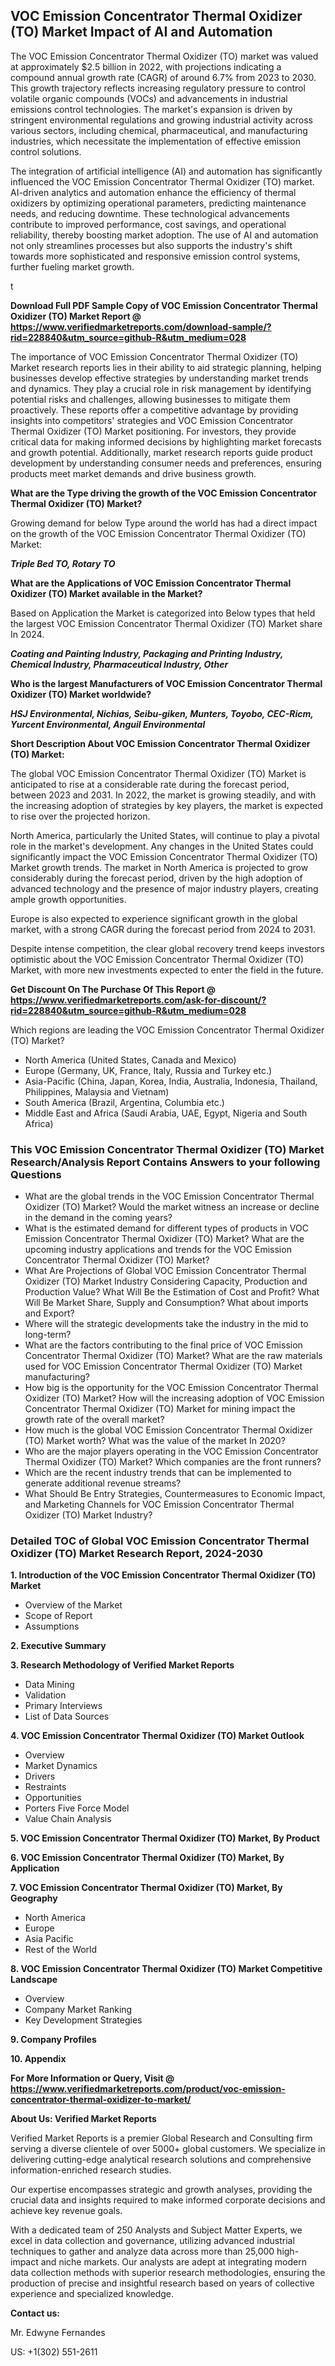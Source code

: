 <h2>VOC Emission Concentrator Thermal Oxidizer (TO) Market Impact of AI and Automation</h2><p>The VOC Emission Concentrator Thermal Oxidizer (TO) market was valued at approximately $2.5 billion in 2022, with projections indicating a compound annual growth rate (CAGR) of around 6.7% from 2023 to 2030. This growth trajectory reflects increasing regulatory pressure to control volatile organic compounds (VOCs) and advancements in industrial emissions control technologies. The market's expansion is driven by stringent environmental regulations and growing industrial activity across various sectors, including chemical, pharmaceutical, and manufacturing industries, which necessitate the implementation of effective emission control solutions.</p><p>The integration of artificial intelligence (AI) and automation has significantly influenced the VOC Emission Concentrator Thermal Oxidizer (TO) market. AI-driven analytics and automation enhance the efficiency of thermal oxidizers by optimizing operational parameters, predicting maintenance needs, and reducing downtime. These technological advancements contribute to improved performance, cost savings, and operational reliability, thereby boosting market adoption. The use of AI and automation not only streamlines processes but also supports the industry's shift towards more sophisticated and responsive emission control systems, further fueling market growth.</p>t</p><p id="" class=""><strong>Download Full PDF Sample Copy of VOC Emission Concentrator Thermal Oxidizer (TO) Market Report @ <a href="https://www.verifiedmarketreports.com/download-sample/?rid=228840&utm_source=github-R&utm_medium=028" target="_blank">https://www.verifiedmarketreports.com/download-sample/?rid=228840&utm_source=github-R&utm_medium=028</a></strong></p><p>The importance of&nbsp;VOC Emission Concentrator Thermal Oxidizer (TO) Market research reports lies in their ability to aid strategic planning, helping businesses develop effective strategies by understanding market trends and dynamics. They play a crucial role in risk management by identifying potential risks and challenges, allowing businesses to mitigate them proactively. These reports offer a competitive advantage by providing insights into competitors' strategies and VOC Emission Concentrator Thermal Oxidizer (TO) Market positioning. For investors, they provide critical data for making informed decisions by highlighting market forecasts and growth potential. Additionally, market research reports guide product development by understanding consumer needs and preferences, ensuring products meet market demands and drive business growth.</p><p><strong>What are the&nbsp;Type driving the growth of the VOC Emission Concentrator Thermal Oxidizer (TO) Market?</strong></p><p id="" class="">Growing demand for below Type around the world has had a direct impact on the growth of the VOC Emission Concentrator Thermal Oxidizer (TO) Market:</p><em><strong>Triple Bed TO, Rotary TO</strong></em></p><strong>What are the&nbsp;Applications&nbsp;of VOC Emission Concentrator Thermal Oxidizer (TO) Market available in the Market?</strong></p><p id="" class="">Based on Application the Market is categorized into Below types that held the largest VOC Emission Concentrator Thermal Oxidizer (TO) Market share In 2024.</p><em><strong>Coating and Painting Industry, Packaging and Printing Industry, Chemical Industry, Pharmaceutical Industry, Other</strong></em></p><strong>Who is the largest Manufacturers of VOC Emission Concentrator Thermal Oxidizer (TO) Market worldwide?</strong></p><p><em><strong>HSJ Environmental, Nichias, Seibu-giken, Munters, Toyobo, CEC-Ricm, Yurcent Environmental, Anguil Environmental</strong></em></p><p id="" class=""><strong>Short Description About VOC Emission Concentrator Thermal Oxidizer (TO) Market:</strong></p><p>The global VOC Emission Concentrator Thermal Oxidizer (TO) Market is anticipated to rise at a considerable rate during the forecast period, between 2023 and 2031. In 2022, the market is growing steadily, and with the increasing adoption of strategies by key players, the market is expected to rise over the projected horizon.</p><p>North America, particularly the United States, will continue to play a pivotal role in the market's development. Any changes in the United States could significantly impact the VOC Emission Concentrator Thermal Oxidizer (TO) Market growth trends. The market in North America is projected to grow considerably during the forecast period, driven by the high adoption of advanced technology and the presence of major industry players, creating ample growth opportunities.</p><p>Europe is also expected to experience significant growth in the global market, with a strong CAGR during the forecast period from 2024 to 2031.</p><p>Despite intense competition, the clear global recovery trend keeps investors optimistic about the VOC Emission Concentrator Thermal Oxidizer (TO) Market, with more new investments expected to enter the field in the future.</p><p id="" class=""><strong>Get Discount On The Purchase Of This Report @ <a href="https://www.verifiedmarketreports.com/ask-for-discount/?rid=228840&utm_source=github-R&utm_medium=028" target="_blank">https://www.verifiedmarketreports.com/ask-for-discount/?rid=228840&utm_source=github-R&utm_medium=028</a></strong></p>Which regions are leading the VOC Emission Concentrator Thermal Oxidizer (TO) Market?</p><ul><li>North America (United States, Canada and Mexico)</li><li>Europe (Germany, UK, France, Italy, Russia and Turkey etc.)</li><li>Asia-Pacific (China, Japan, Korea, India, Australia, Indonesia, Thailand, Philippines, Malaysia and Vietnam)</li><li>South America (Brazil, Argentina, Columbia etc.)</li><li>Middle East and Africa (Saudi Arabia, UAE, Egypt, Nigeria and South Africa)</li></ul><h3 id="" class="">This VOC Emission Concentrator Thermal Oxidizer (TO) Market Research/Analysis Report Contains Answers to your following Questions</h3><ul><li>What are the global trends in the VOC Emission Concentrator Thermal Oxidizer (TO) Market? Would the market witness an increase or decline in the demand in the coming years?</li><li>What is the estimated demand for different types of products in VOC Emission Concentrator Thermal Oxidizer (TO) Market? What are the upcoming industry applications and trends for the VOC Emission Concentrator Thermal Oxidizer (TO) Market?</li><li>What Are Projections of Global VOC Emission Concentrator Thermal Oxidizer (TO) Market Industry Considering Capacity, Production and Production Value? What Will Be the Estimation of Cost and Profit? What Will Be Market Share, Supply and Consumption? What about imports and Export?</li><li>Where will the strategic developments take the industry in the mid to long-term?</li><li>What are the factors contributing to the final price of VOC Emission Concentrator Thermal Oxidizer (TO) Market? What are the raw materials used for VOC Emission Concentrator Thermal Oxidizer (TO) Market manufacturing?</li><li>How big is the opportunity for the VOC Emission Concentrator Thermal Oxidizer (TO) Market? How will the increasing adoption of VOC Emission Concentrator Thermal Oxidizer (TO) Market for mining impact the growth rate of the overall market?</li><li>How much is the global VOC Emission Concentrator Thermal Oxidizer (TO) Market worth? What was the value of the market In 2020?</li><li>Who are the major players operating in the VOC Emission Concentrator Thermal Oxidizer (TO) Market? Which companies are the front runners?</li><li>Which are the recent industry trends that can be implemented to generate additional revenue streams?</li><li>What Should Be Entry Strategies, Countermeasures to Economic Impact, and Marketing Channels for VOC Emission Concentrator Thermal Oxidizer (TO) Market Industry?</li></ul><h3 id="" class="">Detailed TOC of Global VOC Emission Concentrator Thermal Oxidizer (TO) Market Research Report, 2024-2030</h3><p id="" class=""><strong>1. Introduction of the VOC Emission Concentrator Thermal Oxidizer (TO) Market</strong></p><ul><li>Overview of the Market</li><li>Scope of Report</li><li>Assumptions</li></ul><p id="" class=""><strong>2. Executive Summary</strong></p><p id="" class=""><strong>3. Research Methodology of Verified Market Reports</strong></p><ul><li>Data Mining</li><li>Validation</li><li>Primary Interviews</li><li>List of Data Sources</li></ul><p id="" class=""><strong>4. VOC Emission Concentrator Thermal Oxidizer (TO) Market Outlook</strong></p><ul><li>Overview</li><li>Market Dynamics</li><li>Drivers</li><li>Restraints</li><li>Opportunities</li><li>Porters Five Force Model</li><li>Value Chain Analysis</li></ul><p id="" class=""><strong>5. VOC Emission Concentrator Thermal Oxidizer (TO) Market, By Product</strong></p><p id="" class=""><strong>6. VOC Emission Concentrator Thermal Oxidizer (TO) Market, By Application</strong></p><p id="" class=""><strong>7. VOC Emission Concentrator Thermal Oxidizer (TO) Market, By Geography</strong></p><ul><li>North America</li><li>Europe</li><li>Asia Pacific</li><li>Rest of the World</li></ul><p id="" class=""><strong>8. VOC Emission Concentrator Thermal Oxidizer (TO) Market Competitive Landscape</strong></p><ul><li>Overview</li><li>Company Market Ranking</li><li>Key Development Strategies</li></ul><p id="" class=""><strong>9. Company Profiles</strong></p><p id="" class=""><strong>10. Appendix</strong></p><p id="" class=""><strong>For More Information or Query, Visit @ <a href="https://www.verifiedmarketreports.com/product/voc-emission-concentrator-thermal-oxidizer-to-market/" target="_blank">https://www.verifiedmarketreports.com/product/voc-emission-concentrator-thermal-oxidizer-to-market/</a></strong></p><p id="" class=""><strong>About Us: Verified Market Reports</strong></p><p id="" class="">Verified Market Reports is a premier Global Research and Consulting firm serving a diverse clientele of over 5000+ global customers. We specialize in delivering cutting-edge analytical research solutions and comprehensive information-enriched research studies.</p><p id="" class="">Our expertise encompasses strategic and growth analyses, providing the crucial data and insights required to make informed corporate decisions and achieve key revenue goals.</p><p id="" class="">With a dedicated team of 250 Analysts and Subject Matter Experts, we excel in data collection and governance, utilizing advanced industrial techniques to gather and analyze data across more than 25,000 high-impact and niche markets. Our analysts are adept at integrating modern data collection methods with superior research methodologies, ensuring the production of precise and insightful research based on years of collective experience and specialized knowledge.</p><p id="" class=""><strong>Contact us:</strong></p><p id="" class="">Mr. Edwyne Fernandes</p><p id="" class="">US: +1(302) 551-2611</p>